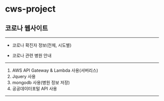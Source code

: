 # cws-project

## 코로나 웹사이트
-----------------------------------------------------------------
* 코로나 확진자 정보(전체, 시도별)

* 코로나 관련 병원 안내
-----------------------------------------------------------------
1. AWS API Gateway & Lambda 사용(서버리스)
2. Jquery 사용
3. mongodb 사용(병원 정보 저장)
4. 공공데이터포털 API 사용
------------------------------------------------------------------



